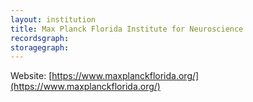 ```yaml
---
layout: institution
title: Max Planck Florida Institute for Neuroscience
recordsgraph: 
storagegraph: 
---
```


Website: [https://www.maxplanckflorida.org/](https://www.maxplanckflorida.org/)
